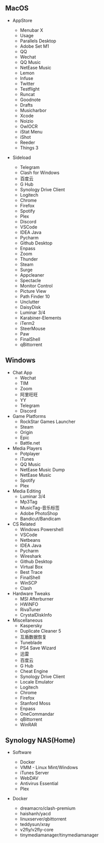 ## MacOS

- AppStore
    - Menubar X
    - Usage
    - Parallels Desktop
    - Adobe Set M1
    - QQ
    - Wechat
    - QQ Music
    - NetEase Music
    - Lemon
    - Infuse
    - Twitter
    - Testflight
    - Runcat
    - Goodnote
    - Drafts
    - Musicharbor
    - Xcode
    - Noizio
    - OwlOCR
    - iStat Menu
    - iShot
    - Reeder
    - Things 3

- Sideload
    - Telegram
    - Clash for Windows
    - 百度云
    - G Hub
    - Synology Drive Client
    - Logitech
    - Chrome
    - Firefox
    - Spotify
    - Plex
    - Discord
    - VSCode
    - IDEA Java
    - Pycharm
    - Github Desktop
    - Enpass
    - Zoom
    - Thunder
    - Steam
    - Surge
    - Appcleaner
    - Spectacle
    - Monitor Control
    - Picture View
    - Path Finder 10
    - Unclutter
    - DaisyDisk
    - Luminar 3/4
    - Karabiner-Elements
    - iTerm2
    - SteerMouse
    - Paw
    - FinalShell
    - qBittorrent

## Windows


- Chat App
    - Wechat
    - TIM
    - Zoom
    - 阿里旺旺
    - YY
    - Telegram
    - Discord
- Game Platforms
    - RockStar Games Launcher
    - Steam
    - Origin
    - Epic
    - Battle.net
- Media Players
    - Potplayer
    - iTunes
    - QQ Music
    - NetEase Music Dump
    - NetEase Music
    - Spotify
    - Plex
- Media Editing
    - Luminar 3/4
    - Mp3Tag
    - MusicTag-音乐标签
    - Adobe PhotoShop
    - Bandicut/Bandicam
- CS Related
    - Windows Powershell
    - VSCode
    - Netbeans
    - IDEA Java
    - Pycharm
    - Wireshark
    - Github Desktop
    - Virtual Box
    - Best Trace
    - FinalShell
    - WinSCP
    - Clash
- Hardware Tweaks
    - MSI Afterburner
    - HWiNFO
    - RivaTuner
    - CrystalDiskInfo
- Miscellaneous
    - Kaspersky
    - Duplicate Cleaner 5
    - 互盾数据恢复
    - Tuneblade
    - PS4 Save Wizard
    - 迅雷
    - 百度云
    - G Hub
    - Cheat Engine
    - Synology Drive Client
    - Locale Emulator
    - Logitech
    - Chrome
    - Firefox
    - Stanford Moss
    - Enpass
    - OneCommandar
    - qBittorrent
    - WinRAR

## Synology NAS(Home)

- Software
    - Docker
    - VMM - Linux Mint/Windows
    - iTunes Server
    - WebDAV
    - Antivirus Essential
    - Plex

- Docker
    - dreamacro/clash-premium
    - haishanh/yacd
    - linuxserver/qbittorrent
    - teddysun/xray
    - v2fly/v2fly-core
    - tinymediamanager/tinymediamanager
